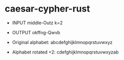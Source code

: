 # caesar-cypher-rust

- INPUT middle-Outz   k=2
- OUTPUT okffng-Qwvb

- Original alphabet:      abcdefghijklmnopqrstuvwxyz
- Alphabet rotated +2:    cdefghijklmnopqrstuvwxyzab
